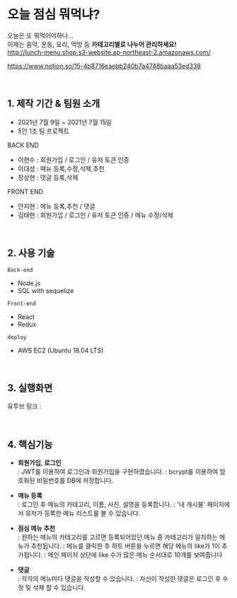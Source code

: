 # 오늘 점심 뭐먹냐?


오늘은 또 뭐먹어야하나...   
이제는 음악, 운동, 요리, 먹방 등 **카테고리별로 나누어 관리하세요!**   
http://lunch-menu.shop.s3-website.ap-northeast-2.amazonaws.com/

https://www.notion.so/15-4b8716eaebb240b7a4748baaa53ed338

<br>

## 1. 제작 기간 & 팀원 소개
- 2021년 7월 9일 ~ 2021년 7월 15일
- 5인 1조 팀 프로젝트

BACK END
  + 이현수 : 회원가입 / 로그인 / 유저 토큰 인증
  + 이대성 : 메뉴 등록,수정,삭제,추천
  + 장상현 : 댓글 등록,삭제

FRONT END
  + 안지현 : 메뉴 등록,추천 /  댓글
  + 김태현 : 회원가입 / 로그인 / 유저 토큰 인증 / 메뉴 수정/삭제

<br>

## 2. 사용 기술
`Back-end`
- Node.js
- SQL with sequelize

`Front-end`
- React
- Redux


`deploy`
- AWS EC2 (Ubuntu 18.04 LTS)

<br>

## 3. 실행화면

유투브 링크 : 

<br>

## 4. 핵심기능

+ **회원가입, 로그인**   
  : JWT를 이용하여 로그인과 회원가입을 구현하였습니다.
  : bcrypt를 이용하여 암호화된 비밀번호를 DB에 저장합니다.
  
+ **메뉴 등록**   
  : 로그인 후 메뉴의 카테고리, 이름, 사진, 설명을 등록합니다.
  : '내 개시물' 페이지에서 유저가 등록한 메뉴 리스트를 볼 수 있습니다.

+ **점심 메뉴 추천**   
  : 원하는 메뉴의 카테고리를 고르면 등록되어있던 메뉴 중 카테고리가 일치하는 메뉴가 추천됩니다. 
  : 메뉴를 클릭한 후 하트 버튼을 누르면 해당 메뉴의 like가 1이 추가됩니다.
  : 메인 페이지 상단에 like 수가 많은 메뉴 순서대로 10개를 보여줍니다
  
+ **댓글**   
  : 각각의 메뉴마다 댓글을 작성할 수 있습니다.
  : 자신이 작성한 댓글은 로그인 후 수정 및 삭제 할 수 있습니다.
 

